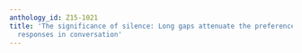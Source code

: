 ```yaml
---
anthology_id: Z15-1021
title: 'The significance of silence: Long gaps attenuate the preference for `yes''
  responses in conversation'
---
```

